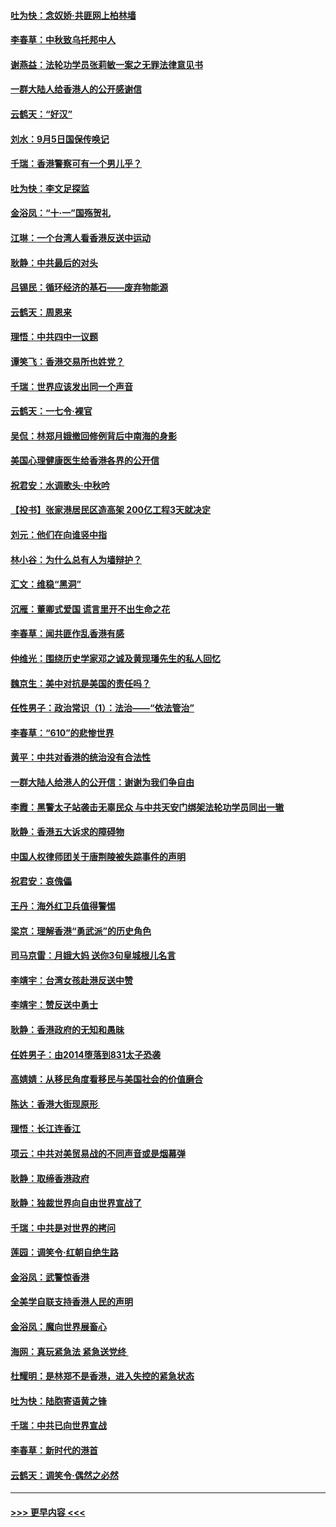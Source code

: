 #### [吐为快：念奴娇‧共匪网上柏林墙](../pages/nsc993/n11519122.md?t=09140133) 
#### [李春草：中秋致乌托邦中人](../pages/nsc993/n11518776.md?t=09140133) 
#### [谢燕益：法轮功学员张莉敏一案之无罪法律意见书](../pages/nsc993/n11517600.md?t=09140133) 
#### [一群大陆人给香港人的公开感谢信](../pages/nsc993/n11514797.md?t=09140133) 
#### [云鹤天：“好汉”](../pages/nsc993/n11513536.md?t=09140133) 
#### [刘水：9月5日国保传唤记](../pages/nsc993/n11513460.md?t=09140133) 
#### [千瑞：香港警察可有一个男儿乎？](../pages/nsc993/n11513109.md?t=09140133) 
#### [吐为快：李文足探监](../pages/nsc993/n11509622.md?t=09140133) 
#### [金浴凤：“十‧一”国殇贺礼](../pages/nsc993/n11509593.md?t=09140133) 
#### [江琳：一个台湾人看香港反送中运动](../pages/nsc993/n11509211.md?t=09140133) 
#### [耿静：中共最后的对头](../pages/nsc993/n11508308.md?t=09140133) 
#### [吕锡民：循环经济的基石——废弃物能源](../pages/nsc993/n11508212.md?t=09140133) 
#### [云鹤天：周恩来](../pages/nsc993/n11508055.md?t=09140133) 
#### [理悟：中共四中一议题](../pages/nsc993/n11507782.md?t=09140133) 
#### [谭笑飞：香港交易所也姓党？](../pages/nsc993/n11507753.md?t=09140133) 
#### [千瑞：世界应该发出同一个声音](../pages/nsc993/n11507290.md?t=09140133) 
#### [云鹤天：一七令‧裸官](../pages/nsc993/n11507177.md?t=09140133) 
#### [吴侃：林郑月娥撤回修例背后中南海的身影](../pages/nsc993/n11506876.md?t=09140133) 
#### [美国心理健康医生给香港各界的公开信](../pages/nsc993/n11506809.md?t=09140133) 
#### [祝君安：水调歌头‧中秋吟](../pages/nsc993/n11506758.md?t=09140133) 
#### [【投书】张家港居民区造高架 200亿工程3天就决定](../pages/nsc993/n11506682.md?t=09140133) 
#### [刘元：他们在向谁竖中指](../pages/nsc993/n11505384.md?t=09140133) 
#### [林小谷：为什么总有人为墙辩护？](../pages/nsc993/n11505226.md?t=09140133) 
#### [汇文：维稳“黑洞”](../pages/nsc993/n11504347.md?t=09140133) 
#### [沉雁：董卿式爱国 谎言里开不出生命之花](../pages/nsc993/n11503215.md?t=09140133) 
#### [李春草：闻共匪作乱香港有感](../pages/nsc993/n11503072.md?t=09140133) 
#### [仲维光：围绕历史学家邓之诚及黄现璠先生的私人回忆](../pages/nsc993/n11501330.md?t=09140133) 
#### [魏京生：美中对抗是美国的责任吗？](../pages/nsc993/n11500723.md?t=09140133) 
#### [任性男子：政治常识（1）：法治——“依法管治”](../pages/nsc993/n11500791.md?t=09140133) 
#### [李春草：“610”的悲惨世界](../pages/nsc993/n11501141.md?t=09140133) 
#### [黄平：中共对香港的统治没有合法性](../pages/nsc993/n11499473.md?t=09140133) 
#### [一群大陆人给港人的公开信：谢谢为我们争自由](../pages/nsc993/n11500402.md?t=09140133) 
#### [李霞：黑警太子站袭击无辜民众 与中共天安门绑架法轮功学员同出一辙](../pages/nsc993/n11499805.md?t=09140133) 
#### [耿静：香港五大诉求的障碍物](../pages/nsc993/n11497578.md?t=09140133) 
#### [中国人权律师团关于唐荆陵被失踪事件的声明](../pages/nsc993/n11500014.md?t=09140133) 
#### [祝君安：哀傀儡](../pages/nsc993/n11499776.md?t=09140133) 
#### [王丹：海外红卫兵值得警惕](../pages/nsc993/n11498138.md?t=09140133) 
#### [梁京：理解香港“勇武派”的历史角色](../pages/nsc993/n11498006.md?t=09140133) 
#### [司马京雷：月娥大妈  送你3句皇城根儿名言](../pages/nsc993/n11497885.md?t=09140133) 
#### [李靖宇：台湾女孩赴港反送中赞](../pages/nsc993/n11497721.md?t=09140133) 
#### [李靖宇：赞反送中勇士](../pages/nsc993/n11497452.md?t=09140133) 
#### [耿静：香港政府的无知和愚昧](../pages/nsc993/n11494238.md?t=09140133) 
#### [任姓男子：由2014堕落到831太子恐袭](../pages/nsc993/n11496683.md?t=09140133) 
#### [高婧婧：从移民角度看移民与美国社会的价值磨合](../pages/nsc993/n11495757.md?t=09140133) 
#### [陈达：香港大街现原形 ](../pages/nsc993/n11495441.md?t=09140133) 
#### [理悟：长江连香江](../pages/nsc993/n11495377.md?t=09140133) 
#### [项云：中共对美贸易战的不同声音或是烟幕弹](../pages/nsc993/n11494929.md?t=09140133) 
#### [耿静：取缔香港政府](../pages/nsc993/n11494218.md?t=09140133) 
#### [耿静：独裁世界向自由世界宣战了](../pages/nsc993/n11494190.md?t=09140133) 
#### [千瑞：中共是对世界的拷问](../pages/nsc993/n11493021.md?t=09140133) 
#### [莲园：调笑令‧红朝自绝生路](../pages/nsc993/n11493011.md?t=09140133) 
#### [金浴凤：武警惊香港](../pages/nsc993/n11492994.md?t=09140133) 
#### [全美学自联支持香港人民的声明](../pages/nsc993/n11492630.md?t=09140133) 
#### [金浴凤：魔向世界展畜心](../pages/nsc993/n11492599.md?t=09140133) 
#### [海网：真玩紧急法 紧急送党终 ](../pages/nsc993/n11492535.md?t=09140133) 
#### [杜耀明：是林郑不是香港，进入失控的紧急状态](../pages/nsc993/n11491420.md?t=09140133) 
#### [吐为快：陆胞寄语黄之锋](../pages/nsc993/n11491117.md?t=09140133) 
#### [千瑞：中共已向世界宣战](../pages/nsc993/n11490123.md?t=09140133) 
#### [李春草：新时代的港首](../pages/nsc993/n11489864.md?t=09140133) 
#### [云鹤天：调笑令·偶然之必然](../pages/nsc993/n11489701.md?t=09140133) 

----
#### [ >>> 更早内容 <<< ](../indexes/nsc993-earlier.md)
